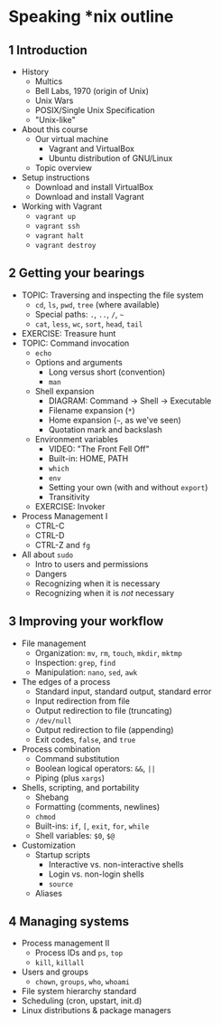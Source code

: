 # Speaking \*nix outline

## 1 Introduction

- History
  - Multics
  - Bell Labs, 1970 (origin of Unix)
  - Unix Wars
  - POSIX/Single Unix Specification
  - "Unix-like"
- About this course
  - Our virtual machine
    - Vagrant and VirtualBox
    - Ubuntu distribution of GNU/Linux
  - Topic overview
- Setup instructions
  - Download and install VirtualBox
  - Download and install Vagrant
- Working with Vagrant
  - `vagrant up`
  - `vagrant ssh`
  - `vagrant halt`
  - `vagrant destroy`

## 2 Getting your bearings

- TOPIC: Traversing and inspecting the file system
  - `cd`, `ls`, `pwd`, `tree` (where available)
  - Special paths: `.`, `..`, `/`, `~`
  - `cat`, `less`, `wc`, `sort`, `head`, `tail`
- EXERCISE: Treasure hunt
- TOPIC: Command invocation
  - `echo`
  - Options and arguments
    - Long versus short (convention)
    - `man`
  - Shell expansion
    - DIAGRAM: Command -> Shell -> Executable
    - Filename expansion (`*`)
    - Home expansion (`~`, as we've seen)
    - Quotation mark and backslash
  - Environment variables
    - VIDEO: "The Front Fell Off"
    - Built-in: HOME, PATH
    - `which`
    - `env`
    - Setting your own (with and without `export`)
    - Transitivity
  - EXERCISE: Invoker
- Process Management I
  - CTRL-C
  - CTRL-D
  - CTRL-Z and `fg`
- All about `sudo`
  - Intro to users and permissions
  - Dangers
  - Recognizing when it is necessary
  - Recognizing when it is *not* necessary

## 3 Improving your workflow

- File management
  - Organization: `mv`, `rm`, `touch`, `mkdir`, `mktmp`
  - Inspection: `grep`, `find`
  - Manipulation: `nano`, `sed`, `awk`
- The edges of a process
  - Standard input, standard output, standard error
  - Input redirection from file
  - Output redirection to file (truncating)
  - `/dev/null`
  - Output redirection to file (appending)
  - Exit codes, `false`, and `true`
- Process combination
  - Command substitution
  - Boolean logical operators: `&&`, `||`
  - Piping (plus `xargs`)
- Shells, scripting, and portability
  - Shebang
  - Formatting (comments, newlines)
  - `chmod`
  - Built-ins: `if`, `[`, `exit`, `for`, `while`
  - Shell variables: `$0`, `$@`
- Customization
  - Startup scripts
    - Interactive vs. non-interactive shells
    - Login vs. non-login shells
    - `source`
  - Aliases 

## 4 Managing systems

- Process management II
  - Process IDs and `ps`, `top`
  - `kill`, `killall`
- Users and groups
  - `chown`, `groups`, `who`, `whoami`
- File system hierarchy standard
- Scheduling (cron, upstart, init.d)
- Linux distributions & package managers

